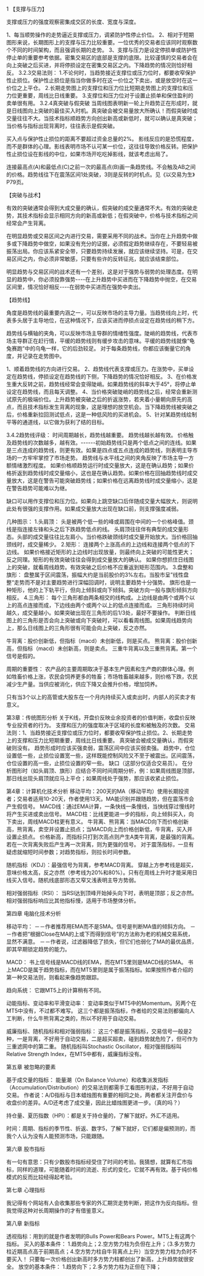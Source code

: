 

1 【支撑与压力】

支撑或压力的强度观察密集成交区的长度、宽度与深度。

1、每当顺势操作的走势逼近支撑或压力，调紧防护性停止价位。
2、相对于短期图形来说，长期图形上的支撑与压力比较重要。一位优秀的交易者应该同时观察数个不同的时间架构，而且强调长期的走势。
3、支撑与压力是设定停损单或防护性停止单的重要参考依据。密集交易区的底部是支撑的底限。比较谨慎的交易者会在向上突破之后买进，并将停损设定在密集交易区之内。下降趋势的情况则恰好相反。
3.2.3交易法则：
     1.不论何时，当趋势接近支撑位或压力位时，都要收窄保护性止损位。保护性止损位是指当你做多时在这一价位之下卖出，或是放空时在这一价位之上平仓。
     2.长期走势图上的支撑位和压力位比短期走势图上的支撑位和压力位更重要，周线比日线重要。
     3.支撑位和压力位对于设置止损单和保住盈利的卖单很有用。
3.2.4真突破与假突破
     当周线图表明新一轮上升趋势正在形成时，就是日线图向上突破的最佳买入时机。真突破会被交易量放大所确认！而假突破时成交量往往不大。当技术指标顺趋势方向创出新高或新低时，就可以确认是真突破；当价格与指标出现背离时，往往表示是假突破。

买入点与保护性止损位的距离不要超过资金总量的2%。
影线反应的是恐慌程度，而不是群体的心理。影线表明市场不认可某一价位，这往往导致价格反转。把保护性止损位设在影线的中位，如果市场开吃吃掉影线，就该考虑出局了。

连接最高点(A)和最低点(C)之前一次的最高点(B)画一条趋势线。不会触及AB之间的价格。趋势线往下在震荡区间1处突破，3则是反转的时机点。见《以交易为生》P79页。


【突破与战术】

有效的突破通常会得到大成交量的确认，假突破的成交量通常不大。有效的突破走势，其技术指标会显示相同方向的新高或新低；在假突破中，价格与技术指标之间经常会产生背离。

在明显趋势或交易区间之内进行交易，需要采用不同的战术。当你在上升趋势中做多或下降趋势中做空，如果没有充分的证据，必须假定趋势继续存在，不要轻易被振荡出局。你应该系紧安全带，只要趋势持续发展，就应该继续坚持。可是，在交易区间之内，你必须非常敏感，只要有些许的反转征兆，就应该结束部位。

明显趋势与交易区间的战术还有一个差别，这是对于强势与弱势的处理态度。在明显的趋势中，你必须投靠强势----在上升趋势中买进而在下降趋势中抛空，在交易区间里，情况恰好相反----在弱势中买进而在强势中卖出。


【趋势线】

角度是趋势线的最重要内涵之一，可以反映市场的主导力量。当趋势线向上时，代表多头居于主导地位，在这种情况下，应该买进而停损点设定在趋势线的稍下方。

趋势线与横轴的夹角，可以反映市场主导群的情绪性强度。陡峭的趋势线，代表市场主导群正在赶行情，平缓的趋势线则有缓步攻击的意味。平缓的趋势线就像“龟兔赛跑”中的乌龟一样，它的后劲较足。 对于每条趋势线，你都应该衡量它的角度，并记录在走势图中。

1、顺着趋势线的方向进行交易。
2、趋势线代表支撑或压力。在涨势中，买单设定在趋势线，停损设定在趋势线的下侧，下降趋势的情况恰好相反。
3、在价格发生重大反转之前，趋势线经常会变得陡峭。如果趋势线的斜率大于45°，将停止单设定在趋势线，而且每天调整。
4、当价格突破陡峭的趋势线之后，经常会重新测试原先的极端价位。上升趋势被突破之后的折返涨势，若夹着小量朝向原先的高点，而且技术指标发生背离的现象，这是理想的放空机会。当下降趋势线被突破之后，价格重新拉回测试低点，这是一种低风险的买进机会。
5、针对某趋势线绘制平等的通道线，以它做为获利了结的目标。

3.4.2趋势线评级：
     时间周期越长，趋势线越重要。
     趋势线越长越有效。
     价格触及趋势线的次数越多，越有效。------初始趋势线只是两个低点之间的连线。如果是三点连成的趋势线，则更有效。如果是四点或五点连成的趋势线，则表明主导市场的一方牢牢掌控了市场走势。
     趋势线与水平线之间的夹角反映了市场主导一方额情绪激烈程度。
如果价格顺趋势运行时成交量放大，这是在确认趋势；如果价格折返到趋势线时成交量缩小，这也是在确认趋势。如果价格在回抽趋势线时成交量放大，这是在警告可能突破趋势线；如果价格在远离趋势线时成交量缩小，这是在警告趋势可能难以为继。

缺口可以用作支撑位和压力位。如果向上跳空缺口后伴随成交量大幅放大，则说明此处有很强的支撑作用。如果成交量放大出现在缺口前，则支撑强度减弱。

几种图示：
     1.头肩顶：
          头是被两个低一些的峰或肩围在中间的一个价格峰值。颈线是指连接左锋和头之后下跌趋势低点的线。
          头肩顶往往伴有典型的成交量形态。头部的成交量往往比左肩小。当价格跌破颈线时成交量开始放大。当价格回抽颈线时，成交量稀少。
     2.矩形：
          连接两个上涨高点的上边线和连接两个低点的下边线。
          如果价格接近矩形的上边线时出现放量，则最终向上突破的可能性更大；反之同理。矩形的有效突破往往会得到成交量放大的确认。
          如果你想抓住日线图上的突破，就看周线趋势。有效突破之后价格不应重返到矩形范围内。
     3.盘整和旗形：
          盘整属于区间震荡，振幅大约是当前股价的3%左右。当股市呈”线性盘整“走势而不是对主要趋势进行深幅回调时，说明主要趋势十分强势。
          旗形也是一种矩形，他的上下轨平行，但向上倾斜或向下倾斜。突破方向一般与旗形倾斜方向相反。
     4.三角形：
          每个三角形都由两条相交的线构成。上边线是由两个或两个以上的高点连接而成，下边线由两个或两个以上的低点连接而成。
          三角形持续时间越久，成交量越小。如果突破出现在三角形的后1/3处，最好不要操作。
          判断日线图上的三角形是否会向上突破或向下突破时，可以看看周线图。如果周线趋势向上，那么日线图上的三角形很有可能会向上突破，反之亦然。

牛背离：股价创新低，但指标（macd）未创新低，则是买点。
熊背离：股价创新高，但指标（macd）未创新高，则是卖点。
三重牛背离以及三重熊背离。第一个信号是假的。

周期的重要性：
农产品的主要周期取决于基本生产因素和生产商的群体心理。例如牲畜价格上涨，农民会饲养更多的牲畜；市场牲畜越来越多，则价格下跌，农民减少生产量。当供应被消化，供应下降又会推升价格，增加饲养。

只有当3个以上的高管或大股东在一个月内持续买入或卖出时，内部人的买卖才有意义。



第3章：传统图形分析
关于K线，开盘价反映业余投资者的价值判断，收盘价反映专业投资者的行为。
支撑和压力的强度取决于区域的长度和被触及的次数。
交易法则：1、当趋势接近支撑位或压力位时，都要收窄保护性止损位。2、长期走势上的支撑和压力比短期重要，周线比日线重要。
真突破会被成交量确认，而假突破则没有。
趋势形成时应该买强卖弱，震荡区间中应该买弱卖强。
趋势中，仓位设置低一些，止损位设置宽一些，这样既能控制风险又不至于被震出。区间震荡，仓位设置的高一些，止损位设置的窄一些。
缺口（这部分仅适合交易员）。
在分析图形时（如头肩顶、旗形）应结合不同时间周期分析，例：如果周线图是顶部，那日线出现头肩顶就应马上平仓；如果周线处于强势，那应该收紧止损位。

第4章：计算机化技术分析
移动平均：200天的MA（移动平均）使用长期投资者；交易者适用10-20天，作者使用13天。MA能识别并跟随趋势，但在震荡市会产生假信号。
MACD线：通过EMA计算，一条快线一条慢线，当快线穿过慢线时将产生买进或卖出信号。
MACD柱：比线更能进一步的指标，向上倾斜买入，向下卖出，周线MACD柱更有意义。
牛背离、熊背离：当MACD向下而价格创新高，熊背离，卖空并设置止损点；当MACD向上而价格创新低，牛背离，买入并设置止损点。
价格新高，而指标只打到次高点则产生A类牛背离，是最强的背离。若在一次背离失败后产生再一次背离，则为更强的信号。
对于震荡指标，一旦有疑虑就缩短时间参数；对趋势指标，则拉长时间参数。

随机指标（KDJ）：最强信号为背离，参考MACD背离。
穿越上方参考线是超买，意味价格太高，反之亦然（参考线为20%和80%）。只有在周线上升时才能采用日线买入信号。随机线底部形态又窄又浅表明主导方势弱。

相对强弱指标（RSI）：
当RSI达到顶峰开始掉头向下时，表明是顶部；反之亦然。
相对强弱指标响应比其他指标慢，适用于市场整体分析。


第四章 电脑化技术分析

移动平均：
－－作者推荐用EMA而不是SMA。信号是判断MA值的倾斜方向。
－－作者把“根据Close在MA的上或下而得到信号”的方法称为老的机械交易系统，显然不满意。
－－作者说，过滤器降低了损失，但它们也弱化了MA的最优品质，即其早期锁定趋势的能力。

MACD：
书上信号线是MACD线的EMA，而在MT5里则是MACD线的SMA。
书上MACD是属于趋势指标，而在MT5里则是属于振荡指标。如果按照作者介绍的第一种交易法则，则看起来像趋势跟踪。

趋向系统：
它跟MT5上的计算稍有不同。

动能指标、变动率和平滑变动率：
变动率类似于MT5中的Momentum。另两个在MT5中没有，不过都不难写。
这三个都是振荡指标，作者给的交易法则都偏向人工判断，什么牛熊背离之类的，所以不好用于自动交易。

威廉指标、随机指标和相对强弱指标：
这三个都是振荡指标，交易信号一般是2种，一是背离，不好用于自动交易，二是超买超卖，碰到趋势就危险了，但可作为三重滤网中的第二重。
随机指标叫Stochastic Oscillator，相对强弱指标叫Relative Strength Index，在MT5中都有，威廉指标没有。


第五章 被忽略的要素

基于成交量的指标：
能量潮（On Balance Volume）和收集派发指标（Accumulation/Distribution）的交易法则都需手工看图形判读，不好用于自动交易。
作者说：A/D指标与日本蜡烛图有重要的相同之处，两者都关注开盘价与收盘价的差异。A/D还考虑了成交量，因此比蜡烛图更进一步。（真的吗？）

持仓量、夏历指数（HPI）：都是关于持仓量的，了解下就好。外汇不适用。

时间：周期、指标的季节性、折返、数字5，了解下就好，它们都是偏预测的，而我个人认为没有人能预测市场，只能跟随。


第六章 股市指标

有一句有意思：只有少数股市指标经受住了时间的考验。我猜想，就算有汇市指标，同样的道理，可能随着时间的流逝、形式的变化，它就不再有效。基于纯价格模式的反而比较经得起考验。


第七章 心理指标

我记得有个网站有人会收集那些专家的外汇期货走势判断，把这作为反向指标。但我觉得这种对长周期操作的才有借鉴意义。


第八章 新指标

透视指标：用到的就是作者发明的Bulls Power和Bears Power。MT5上有这两个指标。
买入的基本条件：
1.趋势向上；2.空方势力柱为负但在上升；（3.多方势力柱近期高点高于前期高点；4.空方势力柱自牛背离点上升）当空方势力柱为负时不要买入！
只要每一次价格创出新高时多方势力柱都创出了新高，上升趋势就很安全。
放空的基本条件：
1.趋势向下；2.多方势力柱为正但在下降；

